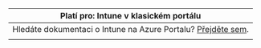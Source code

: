 |                            Platí pro: Intune v klasickém portálu                            |
|------------------------------------------------------------------------------------------------|
| Hledáte dokumentaci o Intune na Azure Portalu? [Přejděte sem](/intune/what-is-intune). |
|                                                                                                |

